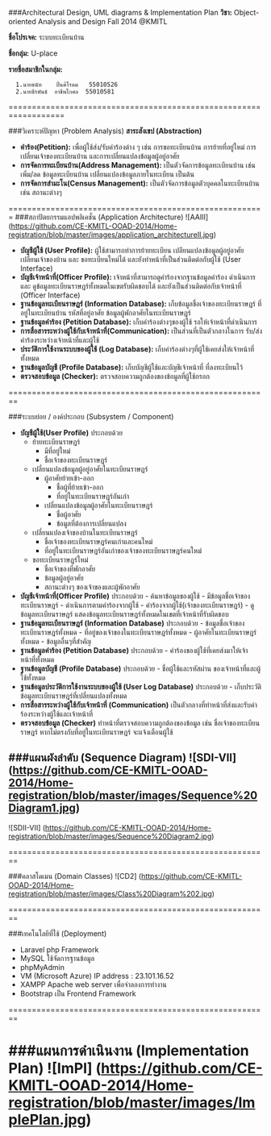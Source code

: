 ###Architectural Design, UML diagrams & Implementation Plan
**วิชา:** Object-oriented Analysis and Design  Fall 2014 @KMITL

**ชื่อโปรเจค:** ระบบทะเบียนบ้าน

**ชื่อกลุ่ม:** U-place

**รายชื่อสมาชิกในกลุ่ม:**

      1.นายธนัท    ปิ่นศิโรดม   55010526
      2.นายธีรพันธ์  อาชีพโกศล  55010581

==================================================================

###วิเคราะห์ปัญหา (Problem Analysis)
**สาระสังเขป (Abstraction)**
* **คำร้อง(Petition):** เพื่อผู้ใช้ส่ง/รับคำร้องต่าง ๆ เช่น การขอทะเบียนบ้าน การย้ายที่อยู่ใหม่ การเปลี่ยนเจ้าของทะเบียนบ้าน และการเปลี่ยนแปลงข้อมูลผู้อยู่อาศัย
* **การจัดการทะเบียนบ้าน(Address Management):** เป็นตัวจัดการข้อมูลทะเบียนบ้าน เช่น เพิ่ม/ลด ข้อมูลทะเบียนบ้าน เปลี่ยนแปลงข้อมูลภายในทะเบียน เป็นต้น
* **การจัดการสำมะโน(Census Management):** เป็นตัวจัดการข้อมูลตัวบุคคลในทะเบียนบ้าน เช่น สถานะต่างๆ

=======================================================
###สถาปัตยกรรมแอปพลิเคชั่น (Application Architecture)
![AAIII] (https://github.com/CE-KMITL-OOAD-2014/Home-registration/blob/master/images/application_architectureII.jpg)


* **บัญชีผู้ใช้ (User Profile):** ผู้ใช้สามารถทำการย้ายทะเบียน เปลียนแปลงข้อมูลผู้อยู่อาศัย เปลี่ยนเจ้าของบ้าน และ ขอทะเบียนใหม่ได้ และยังทำหน้าที่เป็นส่วนติดต่อกับผู้ใช้ (User Interface)
* **บัญชีเจ้าหน้าที่(Officer Profile):** เจ้าหน้าที่สามารถดูคำร้องจากฐานข้อมูลคำร้อง ดำเนินการ และ ดูข้อมูลทะเบียนราษฎร์ทั้งหมดในเขตรับผิดชอบได้ และยังเป็นส่วนติดต่อกับเจ้าหน้าที่ (Officer Interface)
* **ฐานข้อมูลทะเบียนราษฏร์ (Information Database):** เก็บข้อมูลชื่อเจ้าของทะเบียนราษฎร์ ที่อยู่ในทะเบียนบ้าน รหัสที่อยู่อาศัย ข้อมูลผู้พักอาศัยในทะเบียนราษฎร์
* **ฐานข้อมูลคำร้อง (Petition Database):** เก็บคำร้องต่างๆของผู้ใช้ รอให้เจ้าหน้าที่ดำเนินการ
* **การสื่อสารระหว่างผู้ใช้กับเจ้าหน้าที่(Communication):** เป็นส่วนที่เป็นตัวกลางในการ รับ/ส่งคำร้องระหว่างเจ้าหน้าที่และผู้ใช้
* **ประวัติการใช้งานระบบของผู้ใช้ (Log Database):** เก็บคำร้องต่างๆที่ผู้ใช้เคยส่งให้เจ้าหน้าที่ทั้งหมด
* **ฐานข้อมูลบัญชี (Profile Database):** เก็บบัญชีผู้ใช้และบัญชีเจ้าหน้าที่ ที่ลงทะเบียนไว้
* **ตรวจสอบข้อมูล (Checker):** ตรวจสอบความถูกต้องของข้อมูลที่ผู้ใช้กรอก

========================================================

###ระบบย่อย / องค์ประกอบ (Subsystem / Component)
* **บัญชีผู้ใช้(User Profile)** ประกอบด้วย
     - ย้ายทะเบียนราษฎร์
          - มีที่อยู่ใหม่  
          - ชื่อเจ้าของทะเบียนราษฎร์
     - เปลี่ยนแปลงข้อมูลผู้อยู่อาศัยในทะเบียนราษฎร์
          - ผู้อาศัยย้ายเข้า-ออก
             - ชื่อผู้ที่ย้ายเข้า-ออก
             - ที่อยู่ในทะเบียนราษฎร์อันเก่า
          - เปลี่ยนแปลงข้อมูลผู้อาศัยในทะเบียนราษฎร์
             - ชื่อผู้อาศัย
             - ข้อมูลที่ต้องการเปลี่ยนแปลง
     - เปลี่ยนแปลงเจ้าของบ้านในทะเบียนราษฎร์
          - ชื่อเจ้าของทะเบียนราษฎร์คนเก่าและคนใหม่
          - ที่อยู่ในทะเบียนราษฎร์อันเก่าของเจ้าของทะเบียนราษฎร์คนใหม่
     - ขอทะเบียนราษฎร์ใหม่
          - ชื่อเจ้าของที่พักอาศัย
          - ข้อมูลผู้อยู่อาศัย
          - สถานะต่างๆ ของเจ้าของและผู้พักอาศัย
* **บัญชีเจ้าหน้าที่(Officer Profile)** ประกอบด้วย
      - ค้นหาข้อมูลของผู้ใช้
          - มีข้อมูลชื่อเจ้าของทะเบียนราษฎร์
      - ดำเนินการตามคำร้องจากผู้ใช้
          - คำร้องจากผู้ใช้(เจ้าของทะเบียนราษฎร์)
      - ดูข้อมูลทะเบียนราษฎร์ แสดงข้อมูลทะเบียนราษฎร์ทั้งหมดในเขตที่เจ้าหน้าที่รับผิดชอบ
* **ฐานข้อมูลทะเบียนราษฎร์ (Information Database)** ประกอบด้วย
      - ข้อมูลชื่อเจ้าของทะเบียนราษฎร์ทั้งหมด
      - ที่อยู่ของเจ้าของในทะเบียนราษฎร์ทั้งหมด
      - ผู้อาศัยในทะเบียนราษฎร์ทั้งหมด
      - ข้อมูลอื่นๆที่สำคัญ
* **ฐานข้อมูลคำร้อง (Petition Database)** ประกอบด้วย
      - คำร้องของผู้ใช้ที่เคยส่งมาให้เจ้าหน้าที่ทั้งหมด
* **ฐานข้อมูลบัญชี (Profile Database)** ประกอบด้วย
      - ชื่อผู้ใช้และรหัสผ่าน ของเจ้าหน้าที่และผู้ใช้ทั้งหมด
* **ฐานข้อมูลประวัติการใช้งานระบบของผู้ใช้ (User Log Database)** ประกอบด้วย
      - เก็บประวัติข้อมูลทะเบียนราษฎร์ที่เปลี่ยนแปลงทั้งหมด
* **การสื่อสารระหว่างผู้ใช้กับเจ้าหน้าที่ (Communication)** เป็นตัวกลางที่ทำหน้าที่ส่งและรับคำร้องระหว่างผู้ใช้และเจ้าหน้าที่
* **ตรวจสอบข้อมูล (Checker)** ทำหน้าที่ตรวจสอบความถูกต้องของข้อมูล เช่น ชื่อเจ้าของทะเบียนราษฎร์ หากไม่ตรงกับที่อยู่ในทะเบียนราษฎร์ จะแจ้งเตือนผู้ใช้


###แผนผังลำดับ (Sequence Diagram)
![SDI-VII] (https://github.com/CE-KMITL-OOAD-2014/Home-registration/blob/master/images/Sequence%20Diagram1.jpg)
--------------------------------------------------------
![SDII-VII] (https://github.com/CE-KMITL-OOAD-2014/Home-registration/blob/master/images/Sequence%20Diagram2.jpg)

========================================================

###คลาสโดเมน (Domain Classes) 
![CD2] (https://github.com/CE-KMITL-OOAD-2014/Home-registration/blob/master/images/Class%20Diagram%202.jpg)

========================================================

###เทคโนโลยีที่ใช้ (Deployment)
* Laravel php Framework
* MySQL ใช้จัดการฐานข้อมูล
* phpMyAdmin
* VM (Microsoft Azure) IP address : 23.101.16.52
* XAMPP Apache web server เพื่อจำลองการทำงาน
* Bootstrap เป็น Frontend Framework

========================================================

###แผนการดำเนินงาน (Implementation Plan)
![ImPl] (https://github.com/CE-KMITL-OOAD-2014/Home-registration/blob/master/images/ImplePlan.jpg)
========================================================
